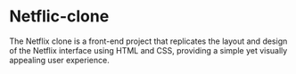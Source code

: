 # Netflic-clone
The Netflix clone is a front-end project that replicates the layout and design of the Netflix interface using HTML and CSS, providing a simple yet visually appealing user experience.
